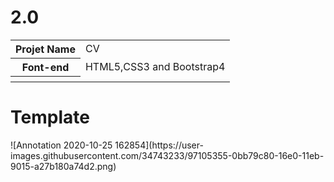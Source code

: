# 2.0

<table>
  
  <tr>
    <th>Projet Name</th>
    <td>CV</td>
  </tr>
  
  <tr>
  <th>Font-end</th>
  <td>HTML5,CSS3 and Bootstrap4</td>
  </tr>
  
  <tr>
  <th>
 </table>
 
 <h1>Template</h1>
![Annotation 2020-10-25 162854](https://user-images.githubusercontent.com/34743233/97105355-0bb79c80-16e0-11eb-9015-a27b180a74d2.png)


